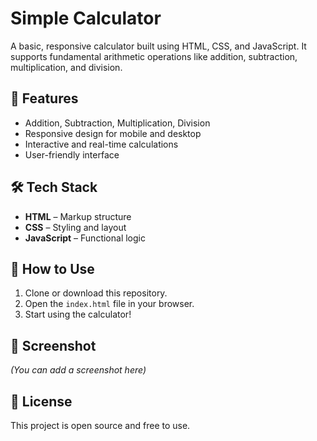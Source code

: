 # Simple Calculator

A basic, responsive calculator built using HTML, CSS, and JavaScript. It supports fundamental arithmetic operations like addition, subtraction, multiplication, and division.

## 🚀 Features

- Addition, Subtraction, Multiplication, Division
- Responsive design for mobile and desktop
- Interactive and real-time calculations
- User-friendly interface

## 🛠️ Tech Stack

- **HTML** – Markup structure
- **CSS** – Styling and layout
- **JavaScript** – Functional logic

## 📁 How to Use

1. Clone or download this repository.
2. Open the `index.html` file in your browser.
3. Start using the calculator!

## 📸 Screenshot

*(You can add a screenshot here)*

## 📜 License

This project is open source and free to use.

